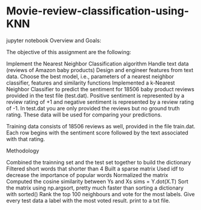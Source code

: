 # Movie-review-classification-using-KNN
jupyter notebook
Overview and Goals:

The objective of this assignment are the following:

Implement the Nearest Neighbor Classification algorithm
Handle text data (reviews of Amazon baby products)
Design and engineer features from text data.
Choose the best model, i.e., parameters of a nearest neighbor classifier, features and similarity functions
Implemented a k-Nearest Neighbor Classifier to predict the sentiment for 18506 baby product reviews provided in the test file (test.dat). Positive sentiment is represented by a review rating of +1 and negative sentiment is represented by a review rating of -1. In test.dat you are only provided the reviews but no ground truth rating. These data will be used for comparing your predictions.

Training data consists of 18506 reviews as well, provided in the file train.dat. Each row begins with the sentiment score followed by the text associated with that rating.

Methodology

Combined the trainning set and the test set together to build the dictionary Filtered short words that shorter than 4 Built a sparse matrix Used idf to decrease the importance of popular words Normalized the matrix Computed the cosine similarity between Ys and Xs sims = Y.dot(X.T) Sort the matrix using np.argsort, pretty much faster than sorting a dictionary with sorted() Rank the top 100 neighbours and vote for the most labels. Give every test data a label with the most voted result. print to a txt file.
